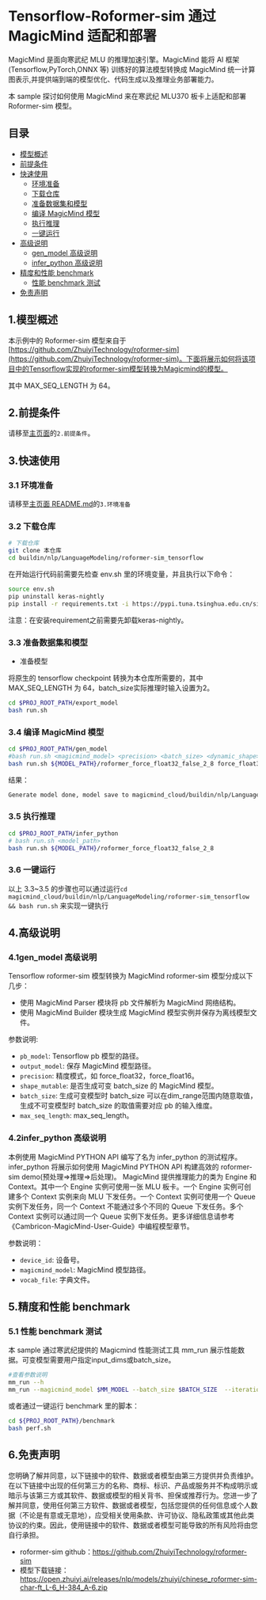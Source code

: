 # Tensorflow-Roformer-sim 通过 MagicMind 适配和部署

MagicMind 是面向寒武纪 MLU 的推理加速引擎。MagicMind 能将 AI 框架(Tensorflow,PyTorch,ONNX 等) 训练好的算法模型转换成 MagicMind 统一计算图表示,并提供端到端的模型优化、代码生成以及推理业务部署能力。

本 sample 探讨如何使用 MagicMind 来在寒武纪 MLU370 板卡上适配和部署 Roformer-sim 模型。

## 目录

- [模型概述](#1模型概述)
- [前提条件](#2前提条件)
- [快速使用](#3快速使用)
  - [环境准备](#31-环境准备)
  - [下载仓库](#32-下载仓库)
  - [准备数据集和模型](#33-准备数据集和模型)
  - [编译 MagicMind 模型](#34-编译-magicmind-模型)
  - [执行推理](#35-执行推理)
  - [一键运行](#36-一键运行)
- [高级说明](#4高级说明)
  - [gen_model 高级说明](#41gen_model-高级说明)
  - [infer_python 高级说明](#42infer_python-高级说明)
- [精度和性能 benchmark](#5精度和性能-benchmark)
  - [性能 benchmark 测试](#51-性能-benchmark-测试)
- [免责声明](#6.免责声明)

## 1.模型概述

本示例中的 Roformer-sim 模型来自于 [https://github.com/ZhuiyiTechnology/roformer-sim](https://github.com/ZhuiyiTechnology/roformer-sim)。下面将展示如何将该项目中的Tensorflow实现的roformer-sim模型转换为Magicmind的模型。

其中 MAX_SEQ_LENGTH 为 64。

## 2.前提条件

请移至[主页面](../../../../README.md)的`2.前提条件`。

## 3.快速使用

### 3.1 环境准备

请移至[主页面 README.md](../../../../README.md)的`3.环境准备`

### 3.2 下载仓库

```bash
# 下载仓库
git clone 本仓库
cd buildin/nlp/LanguageModeling/roformer-sim_tensorflow
```


在开始运行代码前需要先检查 env.sh 里的环境变量，并且执行以下命令：

```bash
source env.sh
pip uninstall keras-nightly
pip install -r requirements.txt -i https://pypi.tuna.tsinghua.edu.cn/simple/ -f https://download.pytorch.org/whl/torch_stable.html
```

注意：在安装requirement之前需要先卸载keras-nightly。


### 3.3 准备数据集和模型

- 准备模型

将原生的 tensorflow checkpoint 转换为本仓库所需要的，其中MAX_SEQ_LENGTH 为 64，batch_size实际推理时输入设置为2。

```bash
cd $PROJ_ROOT_PATH/export_model
bash run.sh
```

### 3.4 编译 MagicMind 模型

```bash
cd $PROJ_ROOT_PATH/gen_model
#bash run.sh <magicmind_model> <precision> <batch_size> <dynamic_shape> <max_seq_length>
bash run.sh ${MODEL_PATH}/roformer_force_float32_false_2_8 force_float32 2 false 8
```
结果：

```bash
Generate model done, model save to magicmind_cloud/buildin/nlp/LanguageModeling/roformer-sim_tensorflow/data/models/roformer-sim_tf_force_float32_false_2_64
```
### 3.5 执行推理

```bash
cd $PROJ_ROOT_PATH/infer_python
# bash run.sh <model_path>
bash run.sh ${MODEL_PATH}/roformer_force_float32_false_2_8
```

### 3.6 一键运行

以上 3.3~3.5 的步骤也可以通过运行`cd magicmind_cloud/buildin/nlp/LanguageModeling/roformer-sim_tensorflow && bash run.sh` 来实现一键执行

## 4.高级说明

### 4.1gen_model 高级说明

Tensorflow roformer-sim 模型转换为 MagicMind roformer-sim 模型分成以下几步：

- 使用 MagicMind Parser 模块将 pb 文件解析为 MagicMind 网络结构。
- 使用 MagicMind Builder 模块生成 MagicMind 模型实例并保存为离线模型文件。

参数说明:

- `pb_model`: Tensorflow pb 模型的路径。
- `output_model`: 保存 MagicMind 模型路径。
- `precision`: 精度模式，如 force_float32，force_float16。
- `shape_mutable`: 是否生成可变 batch_size 的 MagicMind 模型。
- `batch_size`: 生成可变模型时 batch_size 可以在dim_range范围内随意取值，生成不可变模型时 batch_size 的取值需要对应 pb 的输入维度。
- `max_seq_length`: max_seq_length。

### 4.2infer_python 高级说明

本例使用 MagicMind PYTHON API 编写了名为 infer_python 的测试程序。infer_python 将展示如何使用 MagicMind PYTHON API 构建高效的 roformer-sim demo(预处理=>推理=>后处理)。
MagicMind 提供推理能力的类为 Engine 和 Context。其中一个 Engine 实例可使用一张 MLU 板卡。一个 Engine 实例可创建多个 Context 实例来向 MLU 下发任务。一个 Context 实例可使用一个 Queue 实例下发任务，同一个 Context 不能通过多个不同的 Queue 下发任务。多个 Context 实例可以通过同一个 Queue 实例下发任务。更多详细信息请参考《Cambricon-MagicMind-User-Guide》中编程模型章节。

参数说明：

- `device_id`: 设备号。
- `magicmind_model`: MagicMind 模型路径。
- `vocab_file`: 字典文件。

## 5.精度和性能 benchmark

### 5.1 性能 benchmark 测试

本 sample 通过寒武纪提供的 Magicmind 性能测试工具 mm_run 展示性能数据。可变模型需要用户指定input_dims或batch_size。


```bash
#查看参数说明
mm_run --h
mm_run --magicmind_model $MM_MODEL --batch_size $BATCH_SIZE  --iterations 1000
```

或者通过一键运行 benchmark 里的脚本：

```bash
cd ${PROJ_ROOT_PATH}/benchmark
bash perf.sh
```

## 6.免责声明

您明确了解并同意，以下链接中的软件、数据或者模型由第三方提供并负责维护。在以下链接中出现的任何第三方的名称、商标、标识、产品或服务并不构成明示或暗示与该第三方或其软件、数据或模型的相关背书、担保或推荐行为。您进一步了解并同意，使用任何第三方软件、数据或者模型，包括您提供的任何信息或个人数据（不论是有意或无意地），应受相关使用条款、许可协议、隐私政策或其他此类协议的约束。因此，使用链接中的软件、数据或者模型可能导致的所有风险将由您自行承担。

- roformer-sim github：https://github.com/ZhuiyiTechnology/roformer-sim
- 模型下载链接：https://open.zhuiyi.ai/releases/nlp/models/zhuiyi/chinese_roformer-sim-char-ft_L-6_H-384_A-6.zip
